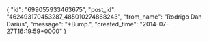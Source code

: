  {
   "id": "699055933463675",
   "post_id": "462493170453287_485010274868243",
   "from_name": "Rodrigo Dan Darius",
   "message": "*Bump.",
   "created_time": "2014-07-27T16:19:59+0000"
 }
